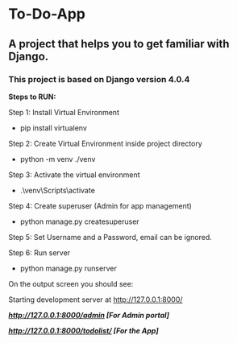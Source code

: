 # To-Do-App
## A project that helps you to get familiar with Django.

### This project is based on Django version 4.0.4
**Steps to RUN:**

Step 1: Install Virtual Environment 
- pip install virtualenv

Step 2: Create Virtual Environment inside project directory
- python -m venv ./venv

Step 3: Activate the virtual environment
- .\venv\Scripts\activate

Step 4: Create superuser (Admin for app management)
- python manage.py createsuperuser

Step 5: Set Username and a Password, email can be ignored.

Step 6: Run server
- python manage.py runserver

On the output screen you should see:

Starting development server at http://127.0.0.1:8000/

**_http://127.0.0.1:8000/admin [For Admin portal]_**

**_http://127.0.0.1:8000/todolist/ [For the App]_**